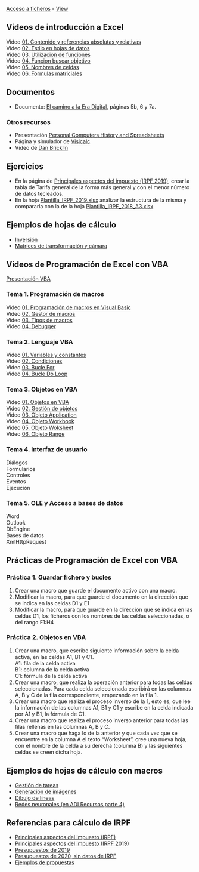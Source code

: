 [Acceso a ficheros](https://github.com/nicolasserrano/tools/tree/master/hojas) - [View](https://nicolasserrano.github.io/tools/hojas/)

## Videos de introducción a Excel  
Video <a href='https://unav.cloud.panopto.eu/Panopto/Pages/Viewer.aspx?id=672b939a-4394-4148-8e89-ac2900b92617' target='_blank'>01. Contenido y referencias absolutas y relativas</a><BR>
Video <a href='https://unav.cloud.panopto.eu/Panopto/Pages/Viewer.aspx?id=2dc1baee-d335-4a78-b136-ac2901014a8c' target='_blank'>02. Estilo en hojas de datos</a><BR>
Video <a href='https://unav.cloud.panopto.eu/Panopto/Pages/Viewer.aspx?id=e9361d78-acf8-43ba-bcb7-ac29010587cd' target='_blank'>03. Utilizacion de funciones</a><BR>
Video <a href='https://unav.cloud.panopto.eu/Panopto/Pages/Viewer.aspx?id=3e3bfbcb-57b9-4e3c-a590-ac2901087fac' target='_blank'>04. Funcion buscar objetivo</a><BR>
Video <a href='https://unav.cloud.panopto.eu/Panopto/Pages/Viewer.aspx?id=faa4f545-3e17-449a-a512-ac29010a610f' target='_blank'>05. Nombres de celdas</a><BR>
Video <a href='https://unav.cloud.panopto.eu/Panopto/Pages/Viewer.aspx?id=d1e0ff9c-b80b-4c97-a90e-ac29010c55a9' target='_blank'>06. Formulas matriciales</a><BR>
 
## Documentos
- Documento: [El camino a la Era Digital](El%20camino%20a%20la%20Era%20Digital.pdf), páginas 5b, 6 y 7a.

### Otros recursos
- Presentación [Personal Computers History and Spreadsheets](PersonalComputersHistory.pdf)
- Página y simulador de [Visicalc](https://www.pcjs.org/software/pcx86/app/other/visicalc/1981/)  
- Video de [Dan Bricklin](https://www.ted.com/talks/dan_bricklin_meet_the_inventor_of_the_electronic_spreadsheet)  

## Ejercicios  
- En la página de [Principales aspectos del impuesto (IRPF 2019)](https://www.gipuzkoa.eus/documents/2456431/3139313/Principales+aspectos+IRPF+2019+CAS/f5d770ae-405f-0fdd-747d-2ad01f3b357b), crear la tabla de Tarifa general de la forma más general y con el menor número de datos tecleados.
- En la hoja [Plantilla_IRPF_2019.xlsx](Plantilla_IRPF_2019.xlsx) analizar la estructura de la misma y compararla con la de la hoja [Plantilla_IRPF_2018_A3.xlsx](Plantilla_IRPF_2018_A3.xlsx)

## Ejemplos de hojas de cálculo
- [Inversión](CloruroVinilo.xls)
- [Matrices de transformación y cámara](graficos/matrix2.xls)

## Videos de Programación de Excel con VBA
[Presentación VBA](https://www.nicolasserrano.com/tools/hojas/Excel_VBA.pdf)

### Tema 1. Programación de macros
Video <a href='https://unav.cloud.panopto.eu/Panopto/Pages/Viewer.aspx?id=c09ce768-e29c-4cb3-8b31-ac60011ad147' target='_blank'>01. Programación de macros en Visual Basic</a><BR>
Video <a href='https://unav.cloud.panopto.eu/Panopto/Pages/Viewer.aspx?id=2a708e68-0260-49f1-98f7-ac60011d67ba' target='_blank'>02. Gestor de macros</a><BR>
Video <a href='https://unav.cloud.panopto.eu/Panopto/Pages/Viewer.aspx?id=d25cc3a2-3693-4b6d-b735-ac60012286bd' target='_blank'>03. Tipos de macros</a><BR>
Video <a href='https://unav.cloud.panopto.eu/Panopto/Pages/Viewer.aspx?id=99d901a5-a813-4bc6-8177-ac60012417e7' target='_blank'>04. Debugger</a><BR>

### Tema 2. Lenguaje VBA
Video <a href='https://unav.cloud.panopto.eu/Panopto/Pages/Viewer.aspx?id=96bf136d-0a18-4e24-820f-ac620110c6c3' target='_blank'>01. Variables y constantes</a><BR>
Video <a href='https://unav.cloud.panopto.eu/Panopto/Pages/Viewer.aspx?id=99e2495a-9a06-4972-9841-ac62011307f7' target='_blank'>02. Condiciones</a><BR>
Video <a href='https://unav.cloud.panopto.eu/Panopto/Pages/Viewer.aspx?id=64ae4061-be5e-4edb-8a70-ac620114a9e4' target='_blank'>03. Bucle For</a><BR>
Video <a href='https://unav.cloud.panopto.eu/Panopto/Pages/Viewer.aspx?id=3513ab98-d881-4062-ab06-ac62011becef' target='_blank'>04. Bucle Do Loop</a><BR>
 
### Tema 3. Objetos en VBA
Video <a href='https://unav.cloud.panopto.eu/Panopto/Pages/Viewer.aspx?id=f957a61e-fce7-4574-8cfb-ac62011f928a' target='_blank'>01. Objetos en VBA</a><BR>
Video <a href='https://unav.cloud.panopto.eu/Panopto/Pages/Viewer.aspx?id=c1f07d6d-fb06-400f-a9b3-ac63011cd48c' target='_blank'>02. Gestión de objetos</a><BR>
Video <a href='https://unav.cloud.panopto.eu/Panopto/Pages/Viewer.aspx?id=90ea29ff-c7b9-4851-aa0e-ac63011f3c3a' target='_blank'>03. Objeto Application</a><BR>
Video <a href='https://unav.cloud.panopto.eu/Panopto/Pages/Viewer.aspx?id=7b326346-e1f3-47ec-bb56-ac6700f7fe51' target='_blank'>04. Objeto Workbook</a><BR>
Video <a href='https://unav.cloud.panopto.eu/Panopto/Pages/Viewer.aspx?id=c848ec33-60f5-4481-aa5c-ac6700f9895a' target='_blank'>05. Objeto Woksheet</a><BR>
Video <a href='https://unav.cloud.panopto.eu/Panopto/Pages/Viewer.aspx?id=68abb2c5-4f0b-42ee-b689-ac6701010028' target='_blank'>06. Objeto Range</a><BR>

### Tema 4. Interfaz de usuario
Diálogos  
Formularios  
Controles  
Eventos  
Ejecución  

### Tema 5. OLE y Acceso a bases de datos
Word  
Outlook  
DbEngine  
Bases de datos  
XmlHttpRequest  

## Prácticas de Programación de Excel con VBA  

### Práctica 1. Guardar fichero y bucles
1. Crear una macro que guarde el documento activo con una macro.
2. Modificar la macro, para que guarde el documento en la dirección que se indica en las celdas D1 y E1
3. Modificar la macro, para que guarde en la dirección que se indica en las celdas D1, los ficheros con los nombres de las celdas seleccionadas, o del rango F1:H4

### Práctica 2. Objetos en VBA  
1. Crear una macro, que escribe siguiente información sobre la celda activa, en las celdas A1, B1 y C1.  
      A1: fila de la celda activa  
      B1: columna de la celda activa  
      C1: fórmula de la celda activa  
2. Crear una macro, que realiza la operación anterior para todas las celdas seleccionadas. Para cada celda seleccionada escribirá en las columnas A, B y C de la fila correspondiente, empezando en la fila 1.
3. Crear una macro que realiza el proceso inverso de la 1, esto es, que lee la información de las columnas A1, B1 y C1 y escribe en la celda indicada por A1 y B1, la fórmula de C1.
4. Crear una macro que realiza el proceso inverso anterior para todas las filas rellenas en las columnas A, B y C.
5. Crear una macro que haga lo de la anterior y que cada vez que se encuentre en la columna A el texto “Worksheet”, cree una nueva hoja, con el nombre de la celda a su derecha (columna B) y las siguientes celdas se creen dicha hoja.

## Ejemplos de hojas de cálculo con macros  
 - [Gestión de tareas](http://www.nicolasserrano.com/TimeManagement)
 - [Generación de imágenes](graficos/light.xls)
 - [Dibujo de líneas](graficos/lines.xls)
 - [Redes neuronales (en ADI Recursos parte 4)](https://aula-virtual.unav.edu/bbcswebdav/pid-1271359-dt-content-rid-2671007_1/xid-2671007_1)
  
<!-- 
 - [Matrices de transformación y cámara](http://www4.tecnun.es/asignaturas/grafcomp/presentaciones/excel/matrix2.xls)
 - [Generación de imágenes](http://www4.tecnun.es/asignaturas/grafcomp/presentaciones/excel/light.xls)
 - [Dibujo de líneas](http://www4.tecnun.es/asignaturas/grafcomp/presentaciones/excel/lines.xls)
-->

## Referencias para cálculo de IRPF
- [Principales aspectos del impuesto (IRPF)](https://www.gipuzkoa.eus/es/web/ogasuna/impuestos/renta/principales-aspectos)  
- [Principales aspectos del impuesto (IRPF 2019)](https://www.gipuzkoa.eus/documents/2456431/3139313/Principales+aspectos+IRPF+2019+CAS/f5d770ae-405f-0fdd-747d-2ad01f3b357b)
- [Presupuestos de 2019](http://www4.gipuzkoa.net/ogasuna/presupuestos/2019/Ppto2019/pdfs/0/Disposiciones.pdf)  
- [Presupuestos de 2020, sin datos de IRPF](http://www7.gipuzkoa.net/presupuestos/2020/Ppre2020/pdfs/0/Disposiciones.pdf)  
- [Ejemplos de propuestas](https://www.gipuzkoa.eus/es/web/ogasuna/impuestos/modelo/109/2018/propuesta-autoliquidacion)
 
